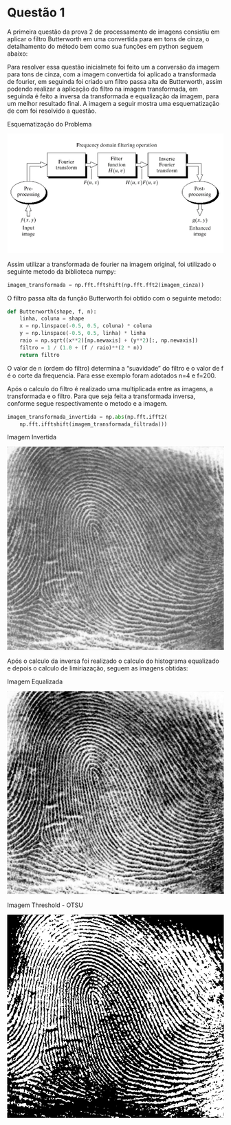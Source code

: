 # Questão 1

A primeira questão da prova 2 de processamento de imagens consistiu em aplicar o filtro Butterworth em uma convertida para em tons de cinza, o detalhamento do método bem como sua funções em python seguem abaixo:


Para resolver essa questão inicialmete foi feito um a conversão da imagem para tons de cinza, com a imagem convertida foi aplicado a transformada de fourier, em seguinda foi criado um filtro passa alta de Butterworth, assim podendo realizar a aplicação do filtro na imagem transformada, em seguinda é feito a inversa da transformada e equalização da imagem, para um melhor resultado final. A imagem a seguir mostra uma esquematização de com foi resolvido a questão.

Esquematização do Problema

![alt tag](https://github.com/LucasHelal/ProcessamentoImagensMestrado/blob/master/prova2/Questao1/passos.png?raw=true)


Assim utilizar a transformada de fourier na imagem original, foi utilizado o seguinte metodo da biblioteca numpy:

```python
imagem_transformada = np.fft.fftshift(np.fft.fft2(imagem_cinza))

```

O filtro passa alta da função Butterworth foi obtido com o seguinte metodo:

```python
def Butterworth(shape, f, n):
    linha, coluna = shape
    x = np.linspace(-0.5, 0.5, coluna) * coluna
    y = np.linspace(-0.5, 0.5, linha) * linha
    raio = np.sqrt((x**2)[np.newaxis] + (y**2)[:, np.newaxis])
    filtro = 1 / (1.0 + (f / raio)**(2 * n))
    return filtro

```
O valor de n (ordem do filtro) determina a
“suavidade” do filtro e o valor de f é o corte da frequencia. Para esse exemplo foram adotados n=4 e f=200.

Após o calculo do filtro é realizado uma multiplicada entre as imagens, a transformada e o filtro. Para que seja feita a transformada inversa, conforme segue respectivamente o metodo e a imagem.

```python
imagem_transformada_invertida = np.abs(np.fft.ifft2(
    np.fft.ifftshift(imagem_transformada_filtrada)))
```

Imagem Invertida

![alt tag](https://github.com/LucasHelal/ProcessamentoImagensMestrado/blob/master/prova2/Questao1/Imagem_Invertida.png?raw=true)


Após o calculo da inversa foi realizado o calculo do histograma equalizado e depois o calculo de limiriazação, seguem as imagens obtidas:

Imagem Equalizada

![alt tag](https://github.com/LucasHelal/ProcessamentoImagensMestrado/blob/master/prova2/Questao1/res.png?raw=true)

Imagem Threshold - OTSU

![alt tag](https://github.com/LucasHelal/ProcessamentoImagensMestrado/blob/master/prova2/Questao1/otsu.png?raw=true)
